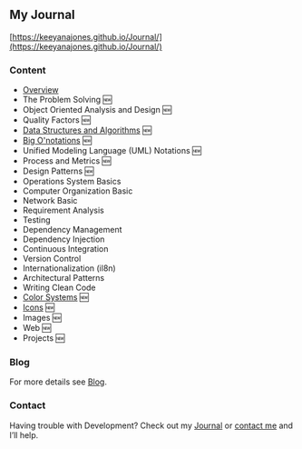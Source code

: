 ## My Journal
[https://keeyanajones.github.io/Journal/](https://keeyanajones.github.io/Journal/)

### Content
  * [Overview](https://keeyanajones.github.io/Journal/#overview) 
  * The Problem Solving :new:
  * Object Oriented Analysis and Design :new:
  * Quality Factors :new:
  * [Data Structures and Algorithms](https://keeyanajones.github.io/Journal/datastructures.html) :new:
  * [Big O'notations](https://keeyanajones.github.io/Journal/bigo.html) :new:
  * Unified Modeling Language (UML) Notations :new:
  * Process and Metrics :new:
  * Design Patterns :new:
  * Operations System Basics
  * Computer Organization Basic
  * Network Basic
  * Requirement Analysis
  * Testing
  * Dependency Management
  * Dependency Injection
  * Continuous Integration
  * Version Control
  * Internationalization (il8n)
  * Architectural Patterns
  * Writing Clean Code
  * [Color Systems](https://keeyanajones.github.io/Journal/color.html) :new:
  * [Icons](https://keeyanajones.github.io/Journal/icon.html) :new:
  * Images :new:
  * Web :new:
  * Projects :new:

### Blog
For more details see [Blog](http://keeyanajones.github.io/website/).

### Contact
Having trouble with Development? Check out my [Journal](http://keeyanajones.github.io/Journal/) or [contact me](https://github.com/keeyanajones) and I’ll help.
